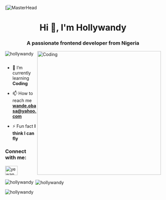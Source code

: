 [![MasterHead](https://1.bp.blogspot.com/-7A4WynwLsMw/XbBpCXG8fHI/AAAAAAAAMt4/uOa1bpLskYgrwGbllhSu2SDj_Mig8SXJQCLcBGAsYHQ/s1600/2000_600px.gif)
<h1 align="center">Hi 👋, I'm Hollywandy</h1>
<h3 align="center">A passionate frontend developer from Nigeria</h3>
<img align="right" alt="Coding" width="400" src="https://images.squarespace-cdn.com/content/v1/5769fc401b631bab1addb2ab/1541580611624-TE64QGKRJG8SWAIUS7NS/ke17ZwdGBToddI8pDm48kPoswlzjSVMM-SxOp7CV59BZw-zPPgdn4jUwVcJE1ZvWQUxwkmyExglNqGp0IvTJZamWLI2zvYWH8K3-s_4yszcp2ryTI0HqTOaaUohrI8PI6FXy8c9PWtBlqAVlUS5izpdcIXDZqDYvprRqZ29Pw0o/coding-freak.gif">

<p align="left"> <img src="https://komarev.com/ghpvc/?username=hollywandy&label=Profile%20views&color=0e75b6&style=flat" alt="hollywandy" /> </p>

<p align="left"> <a href="https://twitter.com/" target="blank"><img src="https://img.shields.io/twitter/follow/?logo=twitter&style=for-the-badge" alt="" /></a> </p>

- 🌱 I’m currently learning **Coding**

- 📫 How to reach me **wande.obasa@yahoo.com**

- ⚡ Fun fact **I think I can fly**

<h3 align="left">Connect with me:</h3>
<p align="left">
<a href="https://linkedin.com/in/yewande-afolayan-648062129" target="blank"><img align="center" src="https://raw.githubusercontent.com/rahuldkjain/github-profile-readme-generator/master/src/images/icons/Social/linked-in-alt.svg" alt="yewande-afolayan-648062129" height="30" width="40" /></a>
</p>

<p><img align="left" src="https://github-readme-stats.vercel.app/api/top-langs?username=hollywandy&show_icons=true&locale=en&layout=compact" alt="hollywandy" /></p>

<p>&nbsp;<img align="center" src="https://github-readme-stats.vercel.app/api?username=hollywandy&show_icons=true&locale=en" alt="hollywandy" /></p>

<p><img align="center" src="https://github-readme-streak-stats.herokuapp.com/?user=hollywandy&" alt="hollywandy" /></p>
